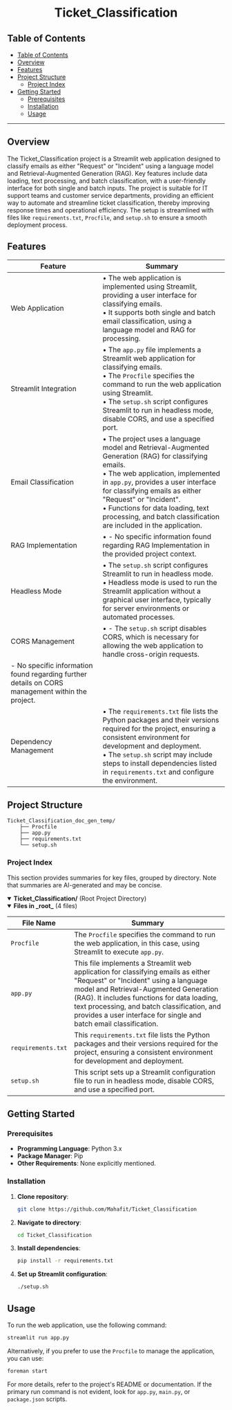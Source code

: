 # <div align='center'> Ticket_Classification</div>


## Table of Contents

- [Table of Contents](#table-of-contents)
- [Overview](#overview)
- [Features](#features)
- [Project Structure](#project-structure)
  - [Project Index](#project-index)
- [Getting Started](#getting-started)
  - [Prerequisites](#prerequisites)
  - [Installation](#installation)
  - [Usage](#usage)

---

## Overview

The Ticket_Classification project is a Streamlit web application designed to classify emails as either "Request" or "Incident" using a language model and Retrieval-Augmented Generation (RAG). Key features include data loading, text processing, and batch classification, with a user-friendly interface for both single and batch inputs. The project is suitable for IT support teams and customer service departments, providing an efficient way to automate and streamline ticket classification, thereby improving response times and operational efficiency. The setup is streamlined with files like `requirements.txt`, `Procfile`, and `setup.sh` to ensure a smooth deployment process.

## Features

| Feature          | Summary                                                      |
|------------------|--------------------------------------------------------------|
| Web Application | • The web application is implemented using Streamlit, providing a user interface for classifying emails.<br>• It supports both single and batch email classification, using a language model and RAG for processing. |
| Streamlit Integration | • The `app.py` file implements a Streamlit web application for classifying emails.<br>• The `Procfile` specifies the command to run the web application using Streamlit.<br>• The `setup.sh` script configures Streamlit to run in headless mode, disable CORS, and use a specified port. |
| Email Classification | • The project uses a language model and Retrieval-Augmented Generation (RAG) for classifying emails.<br>• The web application, implemented in `app.py`, provides a user interface for classifying emails as either "Request" or "Incident".<br>• Functions for data loading, text processing, and batch classification are included in the application. |
| RAG Implementation | • - No specific information found regarding RAG Implementation in the provided project context. |
| Headless Mode | • The `setup.sh` script configures Streamlit to run in headless mode.<br>• Headless mode is used to run the Streamlit application without a graphical user interface, typically for server environments or automated processes. |
| CORS Management | • - The `setup.sh` script disables CORS, which is necessary for allowing the web application to handle cross-origin requests.
- No specific information found regarding further details on CORS management within the project. |
| Dependency Management | • The `requirements.txt` file lists the Python packages and their versions required for the project, ensuring a consistent environment for development and deployment.<br>• The `setup.sh` script may include steps to install dependencies listed in `requirements.txt` and configure the environment. |


## Project Structure

```text
Ticket_Classification_doc_gen_temp/
    ├── Procfile
    ├── app.py
    ├── requirements.txt
    └── setup.sh
```

### Project Index

This section provides summaries for key files, grouped by directory. Note that summaries are AI-generated and may be concise.

<details open><summary><strong> Ticket_Classification/</strong> (Root Project Directory)</summary>

<details open><summary>  <strong> Files in _root_</strong> (4 files)</summary>

  | File Name | Summary |
  |-----------|---------|
  | `Procfile` | The `Procfile` specifies the command to run the web application, in this case, using Streamlit to execute `app.py`. |
  | `app.py` | This file implements a Streamlit web application for classifying emails as either "Request" or "Incident" using a language model and Retrieval-Augmented Generation (RAG). It includes functions for data loading, text processing, and batch classification, and provides a user interface for single and batch email classification. |
  | `requirements.txt` | This `requirements.txt` file lists the Python packages and their versions required for the project, ensuring a consistent environment for development and deployment. |
  | `setup.sh` | This script sets up a Streamlit configuration file to run in headless mode, disable CORS, and use a specified port. |
</details>


</details>


## Getting Started

### Prerequisites
- **Programming Language**: Python 3.x
- **Package Manager**: Pip
- **Other Requirements**: None explicitly mentioned.

### Installation
1. **Clone repository**:
   ```sh
   git clone https://github.com/Mahafit/Ticket_Classification
   ```

2. **Navigate to directory**:
   ```sh
   cd Ticket_Classification
   ```

3. **Install dependencies**:
   ```sh
   pip install -r requirements.txt
   ```

4. **Set up Streamlit configuration**:
   ```sh
   ./setup.sh
   ```

## Usage
To run the web application, use the following command:
```sh
streamlit run app.py
```

Alternatively, if you prefer to use the `Procfile` to manage the application, you can use:
```sh
foreman start
```

For more details, refer to the project's README or documentation. If the primary run command is not evident, look for `app.py`, `main.py`, or `package.json` scripts.
